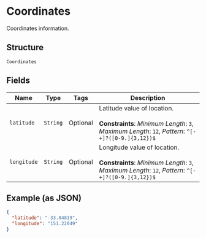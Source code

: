 
# Coordinates

Coordinates information.

## Structure

`Coordinates`

## Fields

| Name | Type | Tags | Description |
|  --- | --- | --- | --- |
| `latitude` | `String` | Optional | Latitude value of location.<br><br>**Constraints**: *Minimum Length*: `3`, *Maximum Length*: `12`, *Pattern*: `^[-+]?([0-9.]{3,12})$` |
| `longitude` | `String` | Optional | Longitude value of location.<br><br>**Constraints**: *Minimum Length*: `3`, *Maximum Length*: `12`, *Pattern*: `^[-+]?([0-9.]{3,12})$` |

## Example (as JSON)

```json
{
  "latitude": "-33.84819",
  "longitude": "151.22049"
}
```

